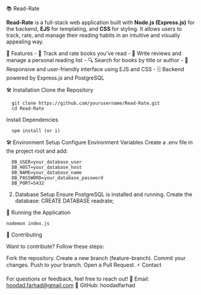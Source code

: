 📚 Read-Rate

**Read-Rate** is a full-stack web application built with **Node.js (Express.js)** for the backend, **EJS** for templating, and **CSS** for styling. 
It allows users to track, rate, and manage their reading habits in an intuitive and visually appealing way.

🚀 Features
    - 📖 Track and rate books you've read
    - 📝 Write reviews and manage a personal reading list
    - 🔍 Search for books by title or author
    - 🎨 Responsive and user-friendly interface using EJS and CSS
    - 🗄️ Backend powered by Express.js and PostgreSQL


    

🛠️ Installation
Clone the Repository

      git clone https://github.com/yourusername/Read-Rate.git
      cd Read-Rate

Install Dependencies

      npm install (or i)

🛠️ Environment Setup
Configure Environment Variables
Create a .env file in the project root and add:

      DB_USER=your_database_user
      DB_HOST=your_database_host
      DB_NAME=your_database_name
      DB_PASSWORD=your_database_password
      DB_PORT=5432

2. Database Setup
Ensure PostgreSQL is installed and running. Create the database:
    CREATE DATABASE readrate;


🚀 Running the Application

    nodemon index.js



🤝 Contributing

Want to contribute? Follow these steps:

Fork the repository.
Create a new branch (feature-branch).
Commit your changes.
Push to your branch.
Open a Pull Request.
⚡ Contact

For questions or feedback, feel free to reach out!
📧 Email: hoodad.farhad@gmail.com
🔗 GitHub: hoodadfarhad


